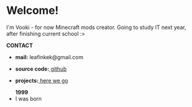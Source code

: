 <h1>Welcome!</h1>
<p>I'm Vooki - for now Minecraft mods creator. Going to study IT next year, after finishing current school :></p>
<p><b>CONTACT</b></p>
  <ul>
    <p><li><b>mail:</b> leafinkek@gmail.com</li></p>
  <p><li><b>source code:</b><a href="https://github.com/Vooki"> github</a></li></p>
  <p><li><b>projects:</b><a href="vooki.github.io/projects.md"> here we go</a></li></p>
  </ul>
<ul>
<b>1999</b>
  <li>I was born</li>
  </ul> 

